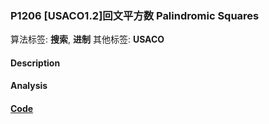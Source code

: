 ### P1206 [USACO1.2]回文平方数 Palindromic Squares

算法标签: **搜索**, **进制**
其他标签: **USACO**


#### Description

#### Analysis

#### [Code](../cpp/p1206.cpp) 

